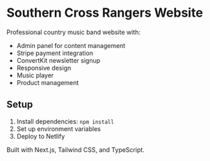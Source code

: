 # Southern Cross Rangers Website

Professional country music band website with:
- Admin panel for content management
- Stripe payment integration
- ConvertKit newsletter signup
- Responsive design
- Music player
- Product management

## Setup

1. Install dependencies: `npm install`
2. Set up environment variables
3. Deploy to Netlify

Built with Next.js, Tailwind CSS, and TypeScript.

